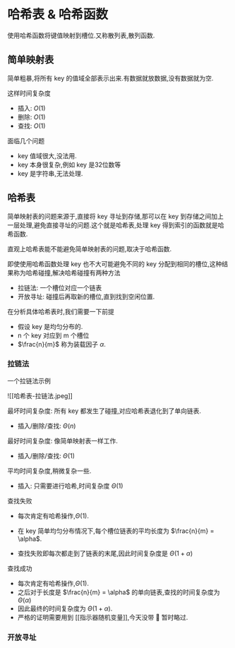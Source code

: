 # 哈希表 & 哈希函数

使用哈希函数将键值映射到槽位.又称散列表,散列函数.

## 简单映射表

简单粗暴,将所有 key 的值域全部表示出来.有数据就放数据,没有数据就为空.

这样时间复杂度

- 插入: $O(1)$
- 删除: $O(1)$
- 查找: $O(1)$

面临几个问题

- key 值域很大,没法用.
- key 本身很复杂,例如 key 是32位数等
- key 是字符串,无法处理.

## 哈希表

简单映射表的问题来源于,直接将 key 寻址到存储,那可以在 key 到存储之间加上一层处理,避免直接寻址的问题.这个就是哈希表,处理 key 得到索引的函数就是哈希函数.

直观上哈希表能不能避免简单映射表的问题,取决于哈希函数.

即使使用哈希函数处理 key 也不大可能避免不同的 key 分配到相同的槽位,这种结果称为哈希碰撞,解决哈希碰撞有两种方法

- 拉链法: 一个槽位对应一个链表
- 开放寻址: 碰撞后再取新的槽位,直到找到空闲位置.

在分析具体哈希表时,我们需要一下前提

- 假设 key 是均匀分布的.
- n 个 key 对应到 m 个槽位
- $\frac{n}{m}$ 称为装载因子 $\alpha$.

### 拉链法

一个拉链法示例

![[哈希表-拉链法.jpeg]]

最坏时间复杂度: 所有 key 都发生了碰撞,对应哈希表退化到了单向链表.

- 插入/删除/查找: $\Theta(n)$

最好时间复杂度: 像简单映射表一样工作.

- 插入/删除/查找: $\Theta(1)$

平均时间复杂度,稍微复杂一些.

- 插入: 只需要进行哈希,时间复杂度 $\Theta(1)$

查找失败

- 每次肯定有哈希操作,$\Theta(1)$.


- 在 key 简单均匀分布情况下,每个槽位链表的平均长度为 $\frac{n}{m} = \alpha$.
- 查找失败即每次都走到了链表的末尾,因此时间复杂度是 $\Theta(1+\alpha)$

查找成功

- 每次肯定有哈希操作,$\Theta(1)$.
- 之后对于长度是 $\frac{n}{m} = \alpha$ 的单向链表,查找的时间复杂度为 $\Theta(\alpha)$
- 因此最终的时间复杂度为 $\Theta(1+\alpha)$.
- 严格的证明需要用到 [[指示器随机变量]],今天没带 🧠 暂时略过.

### 开放寻址

